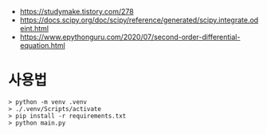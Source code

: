 - https://studymake.tistory.com/278
- https://docs.scipy.org/doc/scipy/reference/generated/scipy.integrate.odeint.html
- https://www.epythonguru.com/2020/07/second-order-differential-equation.html

# 사용법
```
> python -m venv .venv
> ./.venv/Scripts/activate
> pip install -r requirements.txt
> python main.py
```